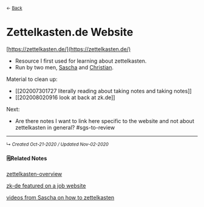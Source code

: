 <small>← <a href="#" onclick="history.go(-1)">Back</a></small>

# Zettelkasten.de Website
[https://zettelkasten.de/](https://zettelkasten.de/)

- Resource I first used for learning about zettelkasten.
- Run by two men, [Sascha](https://zettelkasten.de/posts/introducing-sascha/) and [Christian](https://christiantietze.de/). 

Material to clean up:
- [[202007301727 literally reading about taking notes and taking notes]]
- [[202008020916 look at back at zk.de]]

Next:
- Are there notes I want to link here specific to the website and not about zettelkasten in general? #sgs-to-review 

------------------------
<small>↳ <i>Created Oct-21-2020 / Updated Nov-02-2020 </i></small>
<br>


#### 🗒Related Notes
[zettelkasten-overview](../mocs/zettelkasten-overview)

[zk-de featured on a job website](../../zk-private/show-people-zettelkasten-via-job-site)

[videos from Sascha on how to zettelkasten](../../zk-private/videos-on-how-to-zk)

<!--#### Tags-->
